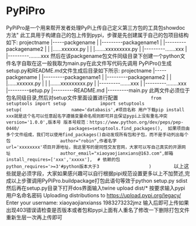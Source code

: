 # PyPiPro
PyPiPro是一个用来帮开发者处理PyPi上传自己定义第三方包的工具包showdoc方法"             此工具用于构建自己的包上传到pypi，步骤是先创建属于自己的包项目结构如下:         projectname              |-----packgename              |         |---------packagename1              |         |---------packagename2              |         |                 |......xxxxxx.py              |         |                 |.......xxxxxxxxx.py              |         |---------.......xxx              |         |---------........xxx                                 然后在该packgename包文件同级目录下创建一个python文件名字自取在这一般我取为main.py在此文件写代码先调用         PyPiPro()生成setup.py和README.md文件生成后目录如下所示:                  projectname              |-----packgename              |         |---------packagename1              |         |---------packagename2              |         |                 |......xxxxxx.py              |         |                 |.......xxxxxxxxx.py              |         |---------.......xxx              |         |---------........xxx              |---------setup.py              |---------README.md              |---------main.py         此两文件必须位于包名同级目录,然后对setup文件里面设置进行配置         ```             from setuptools import setup             import setuptools             setup(                   name='databasis',#项目名称 用户下载pip install xxx就是这个名可以任意起名字遵循变量命名规则即可并且保证pypi上没有重名冲突                   version='1.0.0',版本号 版本号规范：https://www.python.org/dev/peps/pep-0440/                   packages=setuptools.find_packages(),  如果项目由多个文件组成，我们可以使用find_packages()自动发现所有包和子包，而不是手动列出每个包                   author="robin",作者名字                   url='xxxxxxxx'项目开源地址，我这里写的是同性交友官网，大家可以写自己真实的开源网址                   author_email="xiaoyaojianxians@163.com",邮箱                   install_requires=['xxx','xxxxx'],  # 依赖的包                   python_requires='>=3'#python版本大于3                   )         ```         以上这些就是必须字段，大家如果感兴趣可以自行根据pipi规范设置更多以上不加赘述,完成以上步骤调用PyPiPro.buildpackage打包此语句等效于python setup.py sdist         然后再在setup.py目录下打开dos界面输入twine upload dist/* 按要求输入pypi用户名命名密码         Uploading distributions to https://upload.pypi.org/legacy/         Enter your username: xiaoyaojianxianss         1983273232jmz         输入后即可上传如果出现403错误请检查是否版本或者包和pypi上面有人重名了修改一下删除打包文件重新生层一次再上传即可         
